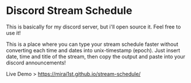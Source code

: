 # Discord Stream Schedule

This is basically for my discord server, but i'll open source it. Feel free to use it!

This is a place where you can type your stream schedule faster without converting each time and dates into unix-timestamp (epoch). Just insert date, time and title of the stream, then copy the output and paste into your discord announcements!

Live Demo > https://mirai1st.github.io/stream-schedule/
